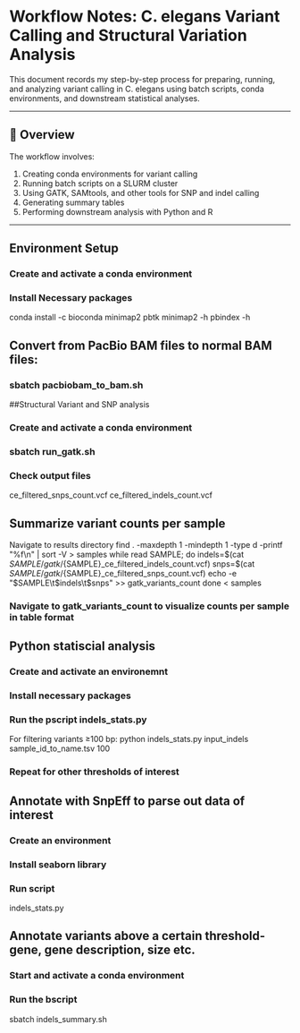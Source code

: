 # Workflow Notes: C. elegans Variant Calling and Structural Variation Analysis

This document records my step-by-step process for preparing, running, and analyzing variant calling in C. elegans using batch scripts, conda environments, and downstream statistical analyses.

---

## 🧩 Overview
The workflow involves:

1. Creating conda environments for variant calling
2. Running batch scripts on a SLURM cluster
3. Using GATK, SAMtools, and other tools for SNP and indel calling
4. Generating summary tables
5. Performing downstream analysis with Python and R

---

## Environment Setup
### Create and activate a conda environment

### Install Necessary packages
conda install -c bioconda minimap2 pbtk
minimap2 -h
pbindex -h

## Convert from PacBio BAM files to normal BAM files: 
### sbatch pacbiobam_to_bam.sh

##Structural Variant and SNP analysis
### Create and activate a conda environment
### sbatch run_gatk.sh
### Check output files
  ce_filtered_snps_count.vcf
  ce_filtered_indels_count.vcf

## Summarize variant counts per sample
  Navigate to results directory 
  find . -maxdepth 1 -mindepth 1 -type d -printf "%f\n" | sort -V > samples
  while read SAMPLE; do
    indels=$(cat $SAMPLE/gatk/${SAMPLE}_ce_filtered_indels_count.vcf)
    snps=$(cat $SAMPLE/gatk/${SAMPLE}_ce_filtered_snps_count.vcf)
    echo -e "$SAMPLE\t$indels\t$snps" >> gatk_variants_count
    done < samples
### Navigate to gatk_variants_count to visualize counts per sample in table format

## Python statiscial analysis
### Create and activate an environemnt 
### Install necessary packages 
### Run the pscript indels_stats.py
  For filtering variants ≥100 bp:
  python indels_stats.py input_indels sample_id_to_name.tsv 100
### Repeat for other thresholds of interest 

## Annotate with SnpEff to parse out data of interest
### Create an environment 
### Install seaborn library
### Run script
  indels_stats.py 

## Annotate variants above a certain threshold- gene, gene description, size etc. 
### Start and activate a conda environment 
### Run the bscript 
  sbatch indels_summary.sh
